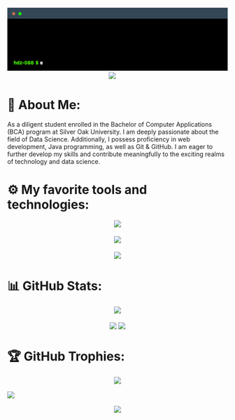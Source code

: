 <p align="center">
  <img src="terminal.gif"></img><br>
  <img src="https://user-images.githubusercontent.com/74038190/212284100-561aa473-3905-4a80-b561-0d28506553ee.gif"></img>
  <a href="https://www.hackerrank.com/"><img src="https://ziadoua.github.io/m3-Markdown-Badges/badges/HackerRank/hackerrank3.svg" alt=""></a>
  <a href="https://instagram.com/hdz_088"><img src="https://ziadoua.github.io/m3-Markdown-Badges/badges/Instagram/instagram2.svg" alt=""></a>
  <a href="https://leetcode.com/u/hdz_088/"><img src="https://ziadoua.github.io/m3-Markdown-Badges/badges/LeetCode/leetcode3.svg" alt=""></a>
  <a href="https://linkedin.com/in/hdz088"><img src="https://ziadoua.github.io/m3-Markdown-Badges/badges/LinkedIn/linkedin3.svg" alt=""></a>
  <a href="mailto:hdz088@outloo.com"><img src="https://ziadoua.github.io/m3-Markdown-Badges/badges/Mail/mail3.svg" alt=""></a>
  <a href="https://hdz-088.github.io/ProjectVault/"><img src="https://ziadoua.github.io/m3-Markdown-Badges/badges/MyPortfolio/myportfolio3.svg" alt=""></a>
</p>

# 💫 About Me:
As a diligent student enrolled in the Bachelor of Computer Applications (BCA) program at Silver Oak University. I am deeply passionate about the field of Data Science. Additionally, I possess proficiency in web development, Java programming, as well as Git & GitHub. I am eager to further develop my skills and contribute meaningfully to the exciting realms of technology and data science.

# ⚙️ My favorite tools and technologies:

<p align="center">
  <a href="https://skillicons.dev">
    <img src="https://skillicons.dev/icons?i=apple,linux,windows,vscode,obsidian" /><br><br>
    <img src="https://skillicons.dev/icons?i=c,cpp,bash,powershell,java,py,dart,flutter" /><br><br>
    <img src="https://skillicons.dev/icons?i=html,css,tailwind,js,docker,git,github,md,figma" />
  </a>
</p>

# 📊 GitHub Stats:
<p align="center">
  <img src="https://github-readme-activity-graph.vercel.app/graph?username=hdz-088&theme=github-dark-dimmed&hide_border=true&radius=10"></img><br><br>
  <img src="https://github-readme-stats.vercel.app/api?username=hdz-088&show_icons=true&theme=github_dark_dimmed&rank_icon=percentile&include_all_commits=true&show=reviews"></img>
  <img src="https://github-readme-stats.vercel.app/api/top-langs/?username=hdz-088&theme=github_dark_dimmed&layout=donut"></img>
</p>

# 🏆 GitHub Trophies:
<p align="center">
  <img src="https://github-profile-trophy.vercel.app/?username=hdz-088&theme=gitdimmed&margin-w=15&no-frame=true"></img>
</p>
<img src="https://user-images.githubusercontent.com/74038190/212284100-561aa473-3905-4a80-b561-0d28506553ee.gif"></img>
<p align="center">
  <img src="https://visitcount.itsvg.in/api?id=hdz-088&label=Profile%20Views&color=12&icon=1&pretty=true" />
</p>
